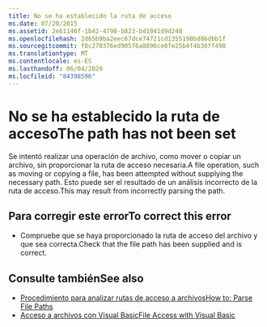 ```yaml
---
title: No se ha establecido la ruta de acceso
ms.date: 07/20/2015
ms.assetid: 2e61146f-1b42-4798-b823-bd1041d9d248
ms.openlocfilehash: 2d65b9ba2eec67dce74721cd1355190bd86dbb1f
ms.sourcegitcommit: f8c270376ed905f6a8896ce0fe25b4f4b38ff498
ms.translationtype: MT
ms.contentlocale: es-ES
ms.lasthandoff: 06/04/2020
ms.locfileid: "84398596"
---
```

# <a name="the-path-has-not-been-set"></a><span data-ttu-id="955aa-102">No se ha establecido la ruta de acceso</span><span class="sxs-lookup"><span data-stu-id="955aa-102">The path has not been set</span></span>
<span data-ttu-id="955aa-103">Se intentó realizar una operación de archivo, como mover o copiar un archivo, sin proporcionar la ruta de acceso necesaria.</span><span class="sxs-lookup"><span data-stu-id="955aa-103">A file operation, such as moving or copying a file, has been attempted without supplying the necessary path.</span></span> <span data-ttu-id="955aa-104">Esto puede ser el resultado de un análisis incorrecto de la ruta de acceso.</span><span class="sxs-lookup"><span data-stu-id="955aa-104">This may result from incorrectly parsing the path.</span></span>  
  
## <a name="to-correct-this-error"></a><span data-ttu-id="955aa-105">Para corregir este error</span><span class="sxs-lookup"><span data-stu-id="955aa-105">To correct this error</span></span>  
  
- <span data-ttu-id="955aa-106">Compruebe que se haya proporcionado la ruta de acceso del archivo y que sea correcta.</span><span class="sxs-lookup"><span data-stu-id="955aa-106">Check that the file path has been supplied and is correct.</span></span>  
  
## <a name="see-also"></a><span data-ttu-id="955aa-107">Consulte también</span><span class="sxs-lookup"><span data-stu-id="955aa-107">See also</span></span>

- [<span data-ttu-id="955aa-108">Procedimiento para analizar rutas de acceso a archivos</span><span class="sxs-lookup"><span data-stu-id="955aa-108">How to: Parse File Paths</span></span>](../developing-apps/programming/drives-directories-files/how-to-parse-file-paths.md)
- [<span data-ttu-id="955aa-109">Acceso a archivos con Visual Basic</span><span class="sxs-lookup"><span data-stu-id="955aa-109">File Access with Visual Basic</span></span>](../developing-apps/programming/drives-directories-files/file-access.md)
